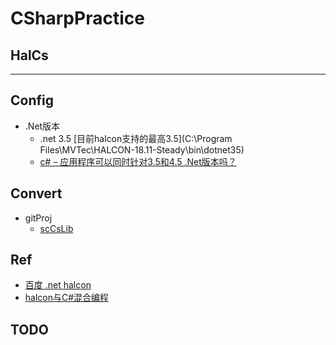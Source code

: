 # CSharpPractice

## HalCs
----
## Config
- .Net版本
  - .net 3.5 [目前halcon支持的最高3.5](C:\Program Files\MVTec\HALCON-18.11-Steady\bin\dotnet35)
  - [c# – 应用程序可以同时针对3.5和4.5 .Net版本吗？](http://www.voidcn.com/article/p-tuzwoiqf-bud.html)

## Convert

- gitProj
  - [scCsLib](https://github.com/hackereagle/scCsLib)
## Ref
- [百度 .net halcon](https://www.baidu.com/s?ie=utf-8&f=8&rsv_bp=1&tn=baidu&wd=.net%20halcon&oq=.net&rsv_pq=f91910d40004eead&rsv_t=1e6fX1dK0eMgLKW9iP8R9bFVYuN%2FZAcij%2F0OoglHEgc7L7KW9V8SUyphiZ0&rqlang=cn&rsv_enter=1&rsv_dl=tb&rsv_sug3=8&rsv_sug1=4&rsv_sug7=100&rsv_sug2=0&inputT=1063&rsv_sug4=1495) 
- [halcon与C#混合编程](https://www.cnblogs.com/badguy518/p/5515054.html)
## TODO